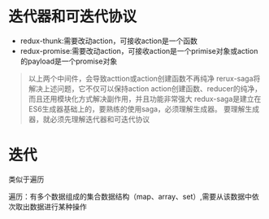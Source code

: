 # 迭代器和可迭代协议

- redux-thunk:需要改动action，可接收action是一个函数
- redux-promise:需要改动action，可接收action是一个primise对象或action的payload是一个promise对象

>以上两个中间件，会导致acttion或action创建函数不再纯净
>rerux-saga将解决上述问题，它不仅可以保持action action创建函数、reducer的纯净，而且还用模块化方式解决副作用，并且功能非常强大
> redux-saga是建立在ES6生成器基础上的，要熟练的使用saga，必须理解生成器。
>要理解生成器，就必须先理解迭代器和可迭代协议

# 迭代

类似于遍历

遍历：有多个数据组成的集合数据结构（map、array、set）,需要从该数据中依次取出数据进行某种操作  
